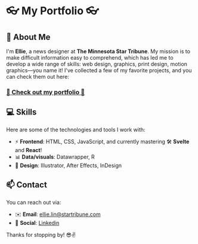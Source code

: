 # 👓 My Portfolio 👓

## 👋 About Me
I'm **Ellie**, a news designer at **The Minnesota Star Tribune**. My mission is to make difficult information easy to comprehend, which has led me to develop a wide range of skills: web design, graphics, print design, motion graphics—you name it! I've collected a few of my favorite projects, and you can check them out here:

### **[🌟 Check out my portfolio 🌟](https://ellie-lin.com/index.html)**

## 💻 Skills
Here are some of the technologies and tools I work with:

- ⚡ **Frontend**: HTML, CSS, JavaScript, and currently mastering 🛠️ **Svelte** and **React**!
- 📊 **Data/visuals**: Datawrapper, R
- 🎨 **Design**: Illustrator, After Effects, InDesign

## 📫 Contact
You can reach out via:

- ✉️ **Email**: ellie.lin@startribune.com
- 💼 **Social**: [Linkedin](https://linkedin.com/in/ellie-d-lin)

Thanks for stopping by! 😎✌️
